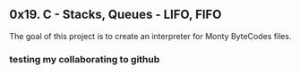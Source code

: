 
## 0x19. C - Stacks, Queues - LIFO, FIFO

The goal of this project is to create an interpreter for Monty ByteCodes files.
### testing my collaborating to github

